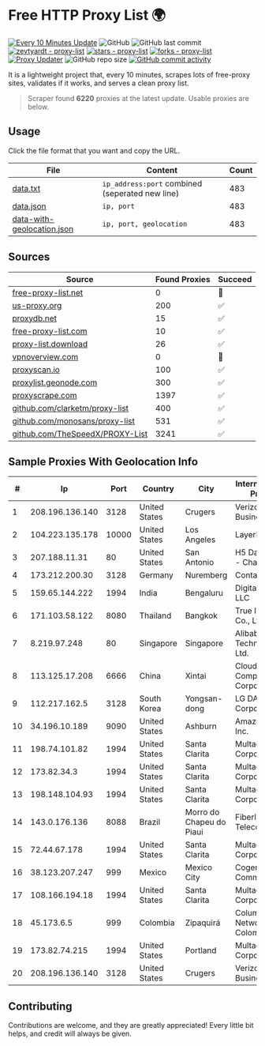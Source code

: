 
# Free HTTP Proxy List 🌍

[![Every 10 Minutes Update](https://github.com/mertguvencli/http-proxy-list/actions/workflows/main.yml/badge.svg?branch=main)](https://github.com/mertguvencli/http-proxy-list/actions/workflows/main.yml)
![GitHub](https://img.shields.io/github/license/mertguvencli/http-proxy-list)
![GitHub last commit](https://img.shields.io/github/last-commit/mertguvencli/http-proxy-list)
[![zevtyardt - proxy-list](https://img.shields.io/static/v1?label=zevtyardt&message=proxy-list&color=blue&logo=github)](https://github.com/zevtyardt/proxy-list "Go to GitHub repo")
[![stars - proxy-list](https://img.shields.io/github/stars/zevtyardt/proxy-list?style=social)](https://github.com/zevtyardt/proxy-list)
[![forks - proxy-list](https://img.shields.io/github/forks/zevtyardt/proxy-list?style=social)](https://github.com/zevtyardt/proxy-list)
[![Proxy Updater](https://github.com/zevtyardt/proxy-list/workflows/Proxy%20Updater/badge.svg)](https://github.com/zevtyardt/proxy-list/actions?query=workflow:"Proxy+Updater")
![GitHub repo size](https://img.shields.io/github/repo-size/zevtyardt/proxy-list)
[![GitHub commit activity](https://img.shields.io/github/commit-activity/m/zevtyardt/proxy-list?logo=commits)](https://github.com/zevtyardt/proxy-list/commits/main)

It is a lightweight project that, every 10 minutes, scrapes lots of free-proxy sites, validates if it works, and serves a clean proxy list.

> Scraper found **6220** proxies at the latest update. Usable proxies are below.

## Usage

Click the file format that you want and copy the URL.

|File|Content|Count|
|----|-------|-----|
|[data.txt](https://raw.githubusercontent.com/mertguvencli/http-proxy-list/main/proxy-list/data.txt)|`ip_address:port` combined (seperated new line)|483|
|[data.json](https://raw.githubusercontent.com/mertguvencli/http-proxy-list/main/proxy-list/data.json)|`ip, port`|483|
|[data-with-geolocation.json](https://raw.githubusercontent.com/mertguvencli/http-proxy-list/main/proxy-list/data-with-geolocation.json)|`ip, port, geolocation`|483|

## Sources

|Source|Found Proxies|Succeed|
|------|-------------|-------|
|[free-proxy-list.net](https://free-proxy-list.net)|0|🚫|
|[us-proxy.org](https://www.us-proxy.org)|200|✅|
|[proxydb.net](http://proxydb.net)|15|✅|
|[free-proxy-list.com](https://free-proxy-list.com/?page=&port=&type%5B%5D=http&type%5B%5D=https&up_time=0&search=Search)|10|✅|
|[proxy-list.download](https://www.proxy-list.download/HTTP)|26|✅|
|[vpnoverview.com](https://vpnoverview.com/privacy/anonymous-browsing/free-proxy-servers)|0|🚫|
|[proxyscan.io](https://www.proxyscan.io)|100|✅|
|[proxylist.geonode.com](https://proxylist.geonode.com/api/proxy-list?limit=300&page=1&sort_by=lastChecked&sort_type=desc&protocols=http,https)|300|✅|
|[proxyscrape.com](https://api.proxyscrape.com/v2/?request=displayproxies&protocol=http&timeout=10000&country=all&ssl=all&anonymity=all)|1397|✅|
|[github.com/clarketm/proxy-list](https://raw.githubusercontent.com/clarketm/proxy-list/master/proxy-list-raw.txt)|400|✅|
|[github.com/monosans/proxy-list](https://raw.githubusercontent.com/monosans/proxy-list/main/proxies/http.txt)|531|✅|
|[github.com/TheSpeedX/PROXY-List](https://raw.githubusercontent.com/TheSpeedX/PROXY-List/master/http.txt)|3241|✅|


## Sample Proxies With Geolocation Info

|#|Ip|Port|Country|City|Internet Service Provider|
|-|--|----|-------|----|-------------------------|
|1|208.196.136.140|3128|United States|Crugers|Verizon Business|
|2|104.223.135.178|10000|United States|Los Angeles|LayerHost|
|3|207.188.11.31|80|United States|San Antonio|H5 Data Centers - Chandler LLC|
|4|173.212.200.30|3128|Germany|Nuremberg|Contabo GmbH|
|5|159.65.144.222|1994|India|Bengaluru|DigitalOcean, LLC|
|6|171.103.58.122|8080|Thailand|Bangkok|True Internet Co., Ltd.|
|7|8.219.97.248|80|Singapore|Singapore|Alibaba (US) Technology Co., Ltd.|
|8|113.125.17.208|6666|China|Xintai|Cloud Computing Corporation|
|9|112.217.162.5|3128|South Korea|Yongsan-dong|LG DACOM Corporation|
|10|34.196.10.189|9090|United States|Ashburn|Amazon.com, Inc.|
|11|198.74.101.82|1994|United States|Santa Clarita|Multacom Corporation|
|12|173.82.34.3|1994|United States|Santa Clarita|Multacom Corporation|
|13|198.148.104.93|1994|United States|Santa Clarita|Multacom Corporation|
|14|143.0.176.136|8088|Brazil|Morro do Chapeu do Piaui|Fiberlink Telecom Ltda|
|15|72.44.67.178|1994|United States|Santa Clarita|Multacom Corporation|
|16|38.123.207.247|999|Mexico|Mexico City|Cogent Communications|
|17|108.166.194.18|1994|United States|Santa Clarita|Multacom Corporation|
|18|45.173.6.5|999|Colombia|Zipaquirá|Columbus Networks Colombia|
|19|173.82.74.215|1994|United States|Portland|Multacom Corporation|
|20|208.196.136.140|3128|United States|Crugers|Verizon Business|



## Contributing

Contributions are welcome, and they are greatly appreciated! Every
little bit helps, and credit will always be given.

